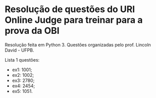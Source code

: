 # Resolução de questões do URI Online Judge para treinar para a prova da OBI
Resolução feita em Python 3.
Questões organizadas pelo prof. Lincoln David - UFPB.

Lista 1 questões:

* ex1: 1001;
* ex2: 1002;
* ex3: 2780;
* ex4: 2454;
* ex5: 1051.
